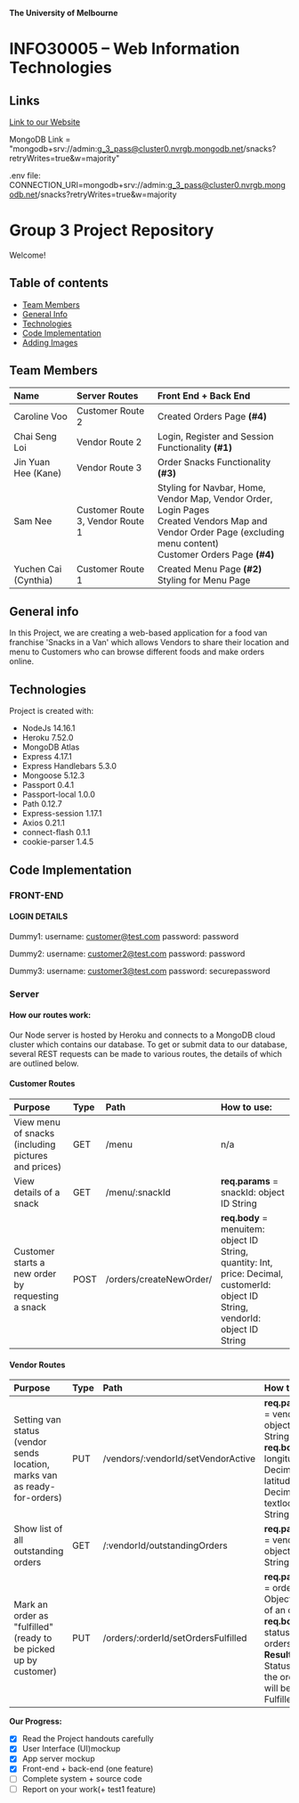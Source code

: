 **The University of Melbourne**

# INFO30005 – Web Information Technologies

## Links

[Link to our Website](https://web-info-tech-group-3.herokuapp.com/)

MongoDB Link = "mongodb+srv://admin:g_3_pass@cluster0.nvrgb.mongodb.net/snacks?retryWrites=true&w=majority"

.env file:<br/>
CONNECTION_URI=mongodb+srv://admin:g_3_pass@cluster0.nvrgb.mongodb.net/snacks?retryWrites=true&w=majority

# Group 3 Project Repository

Welcome!

## Table of contents

- [Team Members](#team-members)
- [General Info](#general-info)
- [Technologies](#technologies)
- [Code Implementation](#code-implementation)
- [Adding Images](#adding-images)

## Team Members

| Name                 | Server Routes                    | Front End + Back End                    |
| :------------------- | :------------------------------- | :------------------------------- |
| Caroline Voo         | Customer Route 2                 | Created Orders Page **(#4)** |
| Chai Seng Loi        | Vendor Route 2                   | Login, Register and Session Functionality **(#1)** |
| Jin Yuan Hee (Kane)  | Vendor Route 3                   | Order Snacks Functionality **(#3)** |
| Sam Nee              | Customer Route 3, Vendor Route 1 | Styling for Navbar, Home, Vendor Map, Vendor Order, Login Pages <br> Created Vendors Map and Vendor Order Page (excluding menu content) <br> Customer Orders Page **(#4)** |
| Yuchen Cai (Cynthia) | Customer Route 1                 | Created Menu Page **(#2)** <br> Styling for Menu Page |

## General info

In this Project, we are creating a web-based application for a food van franchise 'Snacks in a Van' which allows Vendors to share their location and menu to Customers who can browse different foods and make orders online.

## Technologies

Project is created with:

- NodeJs 14.16.1
- Heroku 7.52.0
- MongoDB Atlas
- Express 4.17.1
- Express Handlebars 5.3.0
- Mongoose 5.12.3
- Passport 0.4.1
- Passport-local 1.0.0
- Path 0.12.7
- Express-session 1.17.1
- Axios 0.21.1
- connect-flash 0.1.1
- cookie-parser 1.4.5



## Code Implementation

### FRONT-END

#### LOGIN DETAILS

Dummy1:
username: customer@test.com
password: password

Dummy2:
username: customer2@test.com
password: password

Dummy3:
username: customer3@test.com
password: securepassword



### Server

#### How our routes work:

Our Node server is hosted by Heroku and connects to a MongoDB cloud cluster which contains our database. To get or submit data to our database, several REST requests can be made to various routes, the details of which are outlined below.

#### Customer Routes

| Purpose                                             | Type | Path                    | How to use:                                                                                                                        |
| :-------------------------------------------------- | :--- | :---------------------- | :--------------------------------------------------------------------------------------------------------------------------------- |
| View menu of snacks (including pictures and prices) | GET  | /menu                   | n/a                                                                                                                                |
| View details of a snack                             | GET  | /menu/:snackId          | **req.params** = snackId: object ID String                                                                                         |
| Customer starts a new order by requesting a snack   | POST | /orders/createNewOrder/ | **req.body** = menuitem: object ID String, quantity: Int, price: Decimal, customerId: object ID String, vendorId: object ID String |

#### Vendor Routes

| Purpose                                                                   | Type | Path                                | How to use:                                                                                                                                      |
| :------------------------------------------------------------------------ | :--- | :---------------------------------- | :----------------------------------------------------------------------------------------------------------------------------------------------- |
| Setting van status (vendor sends location, marks van as ready-for-orders) | PUT  | /vendors/:vendorId/setVendorActive  | **req.params** = vendorId: object ID String<br>**req.body** = longitude: Decimal, latitude: Decimal, textlocation: String                        |
| Show list of all outstanding orders                                       | GET  | /:vendorId/outstandingOrders        | **req.params** = vendorId: object ID String                                                                                                      |
| Mark an order as "fulfilled" (ready to be picked up by customer)          | PUT  | /orders/:orderId/setOrdersFulfilled | **req.params** = orderId: Object ID of of an order<br>**req.body** = status of orders<br>**Result** = Status of the order will become Fulfilled. |

**Our Progress:**

- [x] Read the Project handouts carefully
- [x] User Interface (UI)mockup
- [x] App server mockup
- [x] Front-end + back-end (one feature)
- [ ] Complete system + source code
- [ ] Report on your work(+ test1 feature)
